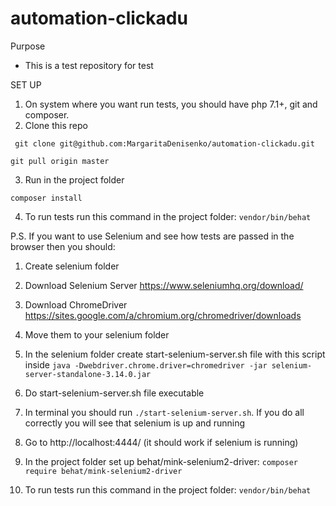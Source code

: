 # automation-clickadu
Purpose
- This is a test repository for test

SET UP
1) On system where you want run tests, you should have php 7.1+, git and composer.
2) Clone this repo 

``` git clone git@github.com:MargaritaDenisenko/automation-clickadu.git```

```git pull origin master```

3) Run in the project folder

```composer install```

4) To run tests run this command in the project folder: ```vendor/bin/behat```

P.S. If you want to use Selenium and see how tests are passed in the browser then you should:
1. Create selenium folder
2. Download Selenium Server https://www.seleniumhq.org/download/
3. Download ChromeDriver https://sites.google.com/a/chromium.org/chromedriver/downloads
4. Move them to your selenium folder
5. In the selenium folder create start-selenium-server.sh file with this script inside ```java -Dwebdriver.chrome.driver=chromedriver -jar selenium-server-standalone-3.14.0.jar```

6. Do start-selenium-server.sh file executable
7. In terminal you should run ```./start-selenium-server.sh```. If you do all correctly you will see that selenium is up and running
8. Go to http://localhost:4444/ (it should work if selenium is running)
9. In the project folder set up behat/mink-selenium2-driver: ```composer require behat/mink-selenium2-driver```
10. To run tests run this command in the project folder: ```vendor/bin/behat```
